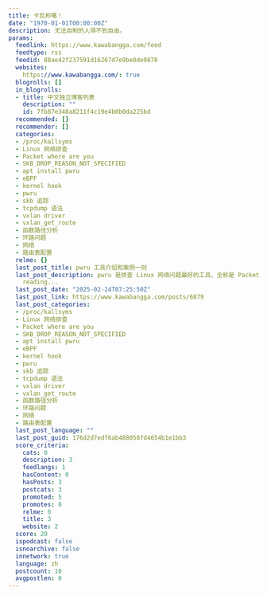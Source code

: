 ```yaml
---
title: 卡瓦邦噶！
date: "1970-01-01T00:00:00Z"
description: 无法自制的人得不到自由。
params:
  feedlink: https://www.kawabangga.com/feed
  feedtype: rss
  feedid: 88ae42f237591d16267d7e9be0de9878
  websites:
    https://www.kawabangga.com/: true
  blogrolls: []
  in_blogrolls:
  - title: 中文独立博客列表
    description: ""
    id: 7fb87e348a8211f4c19e4b0b0da225bd
  recommended: []
  recommender: []
  categories:
  - /proc/kallsyms
  - Linux 网络排查
  - Packet where are you
  - SKB_DROP_REASON_NOT_SPECIFIED
  - apt install pwru
  - eBPF
  - kernel hook
  - pwru
  - skb 追踪
  - tcpdump 语法
  - vxlan driver
  - vxlan_get_route
  - 函数路径分析
  - 环路问题
  - 网络
  - 路由表配置
  relme: {}
  last_post_title: pwru 工具介绍和案例一则
  last_post_description: pwru 是排查 Linux 网络问题最好的工具，全称是 Packet where are you? 它是怎么 […]Continue
    reading...
  last_post_date: "2025-02-24T07:25:50Z"
  last_post_link: https://www.kawabangga.com/posts/6879
  last_post_categories:
  - /proc/kallsyms
  - Linux 网络排查
  - Packet where are you
  - SKB_DROP_REASON_NOT_SPECIFIED
  - apt install pwru
  - eBPF
  - kernel hook
  - pwru
  - skb 追踪
  - tcpdump 语法
  - vxlan driver
  - vxlan_get_route
  - 函数路径分析
  - 环路问题
  - 网络
  - 路由表配置
  last_post_language: ""
  last_post_guid: 176d2d7edf6ab488058fd4654b1e1bb3
  score_criteria:
    cats: 0
    description: 3
    feedlangs: 1
    hasContent: 0
    hasPosts: 3
    postcats: 3
    promoted: 5
    promotes: 0
    relme: 0
    title: 3
    website: 2
  score: 20
  ispodcast: false
  isnoarchive: false
  innetwork: true
  language: zh
  postcount: 10
  avgpostlen: 0
---
```

